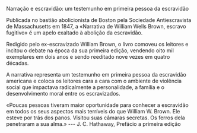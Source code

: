 Narração e escravidão: um testemunho em primeira pessoa da escravidão

Publicada no bastião abolicionista de Boston pela Sociedade Antiescravista de Massachusetts em 1847, a «Narrativa de William Wells Brown, escravo fugitivo» é um apelo exaltado à abolição da escravidão.

Redigido pelo ex-escravizado William Brown, o livro comoveu os leitores e incitou o debate na época da sua primeira edição, vendendo oito mil exemplares em dois anos e sendo reeditado nove vezes em quatro décadas.

A narrativa representa um testemunho em primeira pessoa da escravidão americana e coloca os leitores cara a cara com o ambiente de violência social que impactava radicalmente a personalidade, a família e o desenvolvimento moral entre os escravizados. 

«Poucas pessoas tiveram maior oportunidade para conhecer a escravidão em todos os seus aspectos mais terríveis do que William W. Brown. Ele esteve por trás dos panos. Visitou suas câmaras secretas. Os ferros dela penetraram a sua alma.» --- J. C. Hathaway, Prefácio a primeira edição
